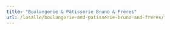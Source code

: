 ```yaml
---
title: "Boulangerie & Pâtisserie Bruno & Frères"
url: /lasalle/boulangerie-and-patisserie-bruno-and-freres/
---
```

